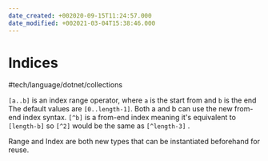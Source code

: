 ```yaml
---
date_created: +002020-09-15T11:24:57.000
date_modified: +002021-03-04T15:38:46.000
---
```


# Indices

 #tech/language/dotnet/collections

`[a..b]` is an index range operator, where `a` is the start from and `b` is the end The default values are `[0..length-1]`.  Both a and b can use the new from-end index syntax.
`[^b]` is a from-end index meaning it's equivalent to `[length-b]` so `[^2]` would be the same as `[^length-3]` .

Range and Index are both new types that can be instantiated beforehand for reuse.
